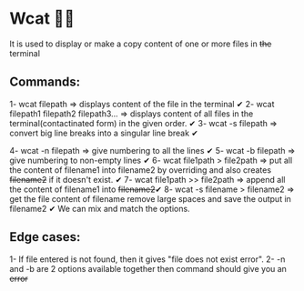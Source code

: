 # Wcat 🚀🚀 

It is used to display or make a copy content of one or more files in ~~the~~ terminal 

## Commands:
1- wcat filepath => displays content of the file in the terminal ✔
2- wcat filepath1 filepath2 filepath3... => displays content of all files in the terminal(contactinated form) in the given order. ✔
3- wcat -s filepath => convert big line breaks into a singular line break ✔

4- wcat -n filepath => give numbering to all the lines  ✔
5- wcat -b filepath => give numbering to non-empty lines  ✔
6- wcat file1path > file2path => put all the content of filename1 into filename2 by overriding and also creates ~~filename2~~ if it doesn't exist. ✔
7- wcat file1path >> file2path => append all the content of filename1 into ~~filename2~~✔
8- wcat -s filename > filename2 => get the file content of filename remove large spaces and save the output in filename2 ✔
We can mix and match the options.

## Edge cases:

1- If file entered is not found, then it gives "file does not exist error".
2- -n and -b are 2 options available together then command should give you an ~~error~~